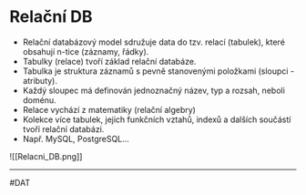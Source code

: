 # Relační DB

- Relační databázový model sdružuje data do tzv. relací (tabulek), které obsahují n-tice (záznamy, řádky).
- Tabulky (relace) tvoří základ relační databáze.
- Tabulka je struktura záznamů s pevně stanovenými položkami (sloupci - atributy).
- Každý sloupec má definován jednoznačný název, typ a rozsah, neboli doménu.
- Relace vychází z matematiky (relační algebry)
- Kolekce více tabulek, jejich funkčních vztahů, indexů a dalších součástí tvoří relační databázi.
- Např. MySQL, PostgreSQL...

![[Relacni_DB.png]]

---
#DAT 